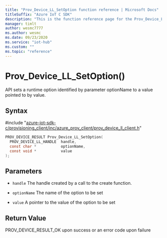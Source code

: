 ```yaml
---                             
title: "Prov_Device_LL_SetOption function reference | Microsoft Docs" 
titleSuffix: "Azure IoT C SDK"            
description: "This is the function reference page for the Prov_Device_LL_SetOption() function in the Azure IoT C SDK. This SDK is used with Azure IoT Hub and Azure IoT Hub Device Provisioning Service"            
manager: timlt                 
author: wesmc7777              
ms.author: wesmc               
ms.date: 09/23/2020                    
ms.service: "iot-hub"             
ms.custom: ""                
ms.topic: "reference"        
---                            
```


# Prov_Device_LL_SetOption()

API sets a runtime option identified by parameter optionName to a value pointed to by value.

## Syntax

\#include "[azure-iot-sdk-c/provisioning_client/inc/azure_prov_client/prov_device_ll_client.h](../prov-device-ll-client-h.md)"  
```C
PROV_DEVICE_RESULT Prov_Device_LL_SetOption(
  PROV_DEVICE_LL_HANDLE  handle,
  const char *           optionName,
  const void *           value
);
```

## Parameters
* `handle` The handle created by a call to the create function. 

* `optionName` The name of the option to be set 

* `value` A pointer to the value of the option to be set

## Return Value
PROV_DEVICE_RESULT_OK upon success or an error code upon failure

